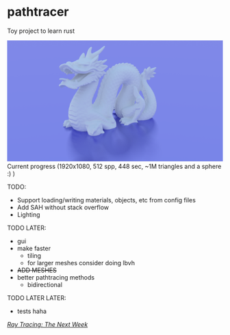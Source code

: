 
# pathtracer

Toy project to learn rust

![cool render](day3.png)
Current progress (1920x1080, 512 spp, 448 sec, ~1M triangles and a sphere :) )

TODO: 
- Support loading/writing materials, objects, etc from config files
- Add SAH without stack overflow
- Lighting

TODO LATER: 
- gui
- make faster
    - tiling
    - for larger meshes consider doing lbvh
- ~~ADD MESHES~~
- better pathtracing methods
    - bidirectional

TODO LATER LATER:
- tests haha


[_Ray Tracing: The Next Week_](https://raytracing.github.io/books/RayTracingTheNextWeek.html)
